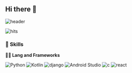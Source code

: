 ## Hi there 👋

![header](https://capsule-render.vercel.app/api?type=waving&color=auto&height=345&text=Hello+World%21&fontSize=70&fontAlign=50&fontAlignY=50&desc=Happy+Coding+Day&descSize=20&descAlign=50&descAlignY=60)

![hits](https://hits.seeyoufarm.com/api/count/incr/badge.svg?url=https%3A%2F%2Fgithub.com%2Froddms&edge_flat=false&title=hits)

### 🦾 Skills

**🧑‍💻 Lang and Frameworks**

![Python](https://img.shields.io/badge/python-3776AB.svg?&style=for-the-badge&logo=python&logoColor=white) ![Kotlin](https://img.shields.io/badge/kotlin-7F52FF.svg?&style=for-the-badge&logo=kotlin&logoColor=white) ![django](https://img.shields.io/badge/django-092E20.svg?&style=for-the-badge&logo=django&logoColor=white) ![Android Studio](https://img.shields.io/badge/androidstudio-3DDC84.svg?&style=for-the-badge&logo=androidstudio&logoColor=white) ![c](https://img.shields.io/badge/c-A8B9CC.svg?&style=for-the-badge&logo=c&logoColor=white) ![react](https://img.shields.io/badge/react-61DAFB.svg?&style=for-the-badge&logo=react&logoColor=white) 

<!--
**roddms/roddms** is a ✨ _special_ ✨ repository because its `README.md` (this file) appears on your GitHub profile.

Here are some ideas to get you started:

- 🔭 I’m currently working on ...
- 🌱 I’m currently learning ...
- 👯 I’m looking to collaborate on ...
- 🤔 I’m looking for help with ...
- 💬 Ask me about ...
- 📫 How to reach me: ...
- 😄 Pronouns: ...
- ⚡ Fun fact: ...
-->
